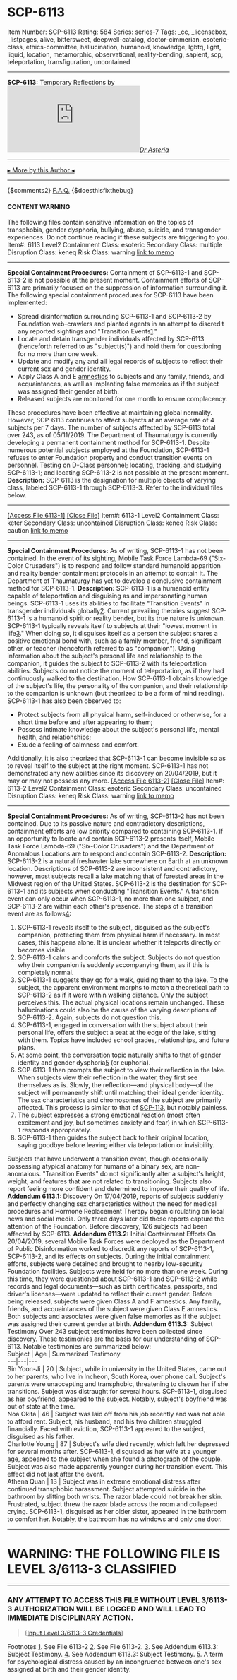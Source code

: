 # SCP-6113
Item Number: SCP-6113
Rating: 584
Series: series-7
Tags: _cc, _licensebox, _listpages, alive, bittersweet, deepwell-catalog, doctor-cimmerian, esoteric-class, ethics-committee, hallucination, humanoid, knowledge, lgbtq, light, liquid, location, metamorphic, observational, reality-bending, sapient, scp, teleportation, transfiguration, uncontained

---

**SCP-6113:** Temporary Reflections by _[![Dr Asteria](https://www.wikidot.com/avatar.php?userid=5841460&amp;size=small&amp;timestamp=1749583753)](http://www.wikidot.com/user:info/dr-asteria)[Dr Asteria](http://www.wikidot.com/user:info/dr-asteria)_
* * *
[▸ More by this Author ◂](https://scp-wiki.wikidot.com/secure-facility-dossier-ex-site-26)
* * *
{$comments2}
[F.A.Q.](https://scp-wiki.wikidot.com/component:info-ayers)
{$doesthisfixthebug}
#### CONTENT WARNING
The following files contain sensitive information on the topics of transphobia, gender dysphoria, bullying, abuse, suicide, and transgender experiences. Do not continue reading if these subjects are triggering to you.
Item#: 6113
Level2
Containment Class:
esoteric
Secondary Class:
multiple
Disruption Class:
keneq
Risk Class:
warning
[link to memo](/classification-committee-memo)  

* * *
**Special Containment Procedures:** Containment of SCP-6113-1 and SCP-6113-2 is not possible at the present moment. Containment efforts of SCP-6113 are primarily focused on the suppression of information surrounding it. The following special containment procedures for SCP-6113 have been implemented:
  * Spread disinformation surrounding SCP-6113-1 and SCP-6113-2 by Foundation web-crawlers and planted agents in an attempt to discredit any reported sightings and "Transition Events[1](javascript:;)."
  * Locate and detain transgender individuals affected by SCP-6113 (henceforth referred to as "subject(s)") and hold them for questioning for no more than one week.
  * Update and modify any and all legal records of subjects to reflect their current sex and gender identity.
  * Apply Class A and E [amnestics](/updated-amnestics-guide) to subjects and any family, friends, and acquaintances, as well as implanting false memories as if the subject was assigned their gender at birth.
  * Released subjects are monitored for one month to ensure complacency.

These procedures have been effective at maintaining global normality. However, SCP-6113 continues to affect subjects at an average rate of 4 subjects per 7 days. The number of subjects affected by SCP-6113 total over 243, as of 05/11/2019. The Department of Thaumaturgy is currently developing a permanent containment method for SCP-6113-1.
Despite numerous potential subjects employed at the Foundation, SCP-6113-1 refuses to enter Foundation property and conduct transition events on personnel. Testing on D-Class personnel; locating, tracking, and studying SCP-6113-1; and locating SCP-6113-2 is not possible at the present moment.
**Description:** SCP-6113 is the designation for multiple objects of varying class, labeled SCP-6113-1 through SCP-6113-3. Refer to the individual files below.
* * *
[[Access File 6113-1]](javascript:;)
[[Close File]](javascript:;)
Item#: 6113-1
Level2
Containment Class:
keter
Secondary Class:
uncontained
Disruption Class:
keneq
Risk Class:
caution
[link to memo](/classification-committee-memo)  

* * *
**Special Containment Procedures:** As of writing, SCP-6113-1 has not been contained. In the event of its sighting, Mobile Task Force Lambda-69 ("Six-Color Crusaders") is to respond and follow standard humanoid apparition and reality bender containment protocols in an attempt to contain it. The Department of Thaumaturgy has yet to develop a conclusive containment method for SCP-6113-1.
**Description:** SCP-6113-1 is a humanoid entity capable of teleportation and disguising as and impersonating human beings. SCP-6113-1 uses its abilities to facilitate "Transition Events" in transgender individuals globally[2](javascript:;). Current prevailing theories suggest SCP-6113-1 is a humanoid spirit or reality bender, but its true nature is unknown.
SCP-6113-1 typically reveals itself to subjects at their "lowest moment in life[3](javascript:;)." When doing so, it disguises itself as a person the subject shares a positive emotional bond with, such as a family member, friend, significant other, or teacher (henceforth referred to as "companion"). Using information about the subject's personal life and relationship to the companion, it guides the subject to SCP-6113-2 with its teleportation abilities. Subjects do not notice the moment of teleportation, as if they had continuously walked to the destination. How SCP-6113-1 obtains knowledge of the subject's life, the personality of the companion, and their relationship to the companion is unknown (but theorized to be a form of mind reading).
SCP-6113-1 has also been observed to:
  * Protect subjects from all physical harm, self-induced or otherwise, for a short time before and after appearing to them;
  * Possess intimate knowledge about the subject's personal life, mental health, and relationships;
  * Exude a feeling of calmness and comfort.

Additionally, it is also theorized that SCP-6113-1 can become invisible so as to reveal itself to the subject at the right moment. SCP-6113-1 has not demonstrated any new abilities since its discovery on 20/04/2019, but it may or may not possess any more.
[[Access File 6113-2]](javascript:;)
[[Close File]](javascript:;)
Item#: 6113-2
Level2
Containment Class:
esoteric
Secondary Class:
uncontained
Disruption Class:
keneq
Risk Class:
warning
[link to memo](/classification-committee-memo)  

* * *
**Special Containment Procedures:** As of writing, SCP-6113-2 has not been contained. Due to its passive nature and contradictory descriptions, containment efforts are low priority compared to containing SCP-6113-1. If an opportunity to locate and contain SCP-6113-2 presents itself, Mobile Task Force Lambda-69 ("Six-Color Crusaders") and the Department of Anomalous Locations are to respond and contain SCP-6113-2.
**Description:** SCP-6113-2 is a natural freshwater lake somewhere on Earth at an unknown location. Descriptions of SCP-6113-2 are inconsistent and contradictory, however, most subjects recall a lake matching that of forested areas in the Midwest region of the United States.
SCP-6113-2 is the destination for SCP-6113-1 and its subjects when conducting "Transition Events." A transition event can only occur when SCP-6113-1, no more than one subject, and SCP-6113-2 are within each other's presence. The steps of a transition event are as follows[4](javascript:;):
  1. SCP-6113-1 reveals itself to the subject, disguised as the subject's companion, protecting them from physical harm if necessary. In most cases, this happens alone. It is unclear whether it teleports directly or becomes visible.
  2. SCP-6113-1 calms and comforts the subject. Subjects do not question why their companion is suddenly accompanying them, as if this is completely normal.
  3. SCP-6113-1 suggests they go for a walk, guiding them to the lake. To the subject, the apparent environment morphs to match a theoretical path to SCP-6113-2 as if it were within walking distance. Only the subject perceives this. The actual physical locations remain unchanged. These hallucinations could also be the cause of the varying descriptions of SCP-6113-2. Again, subjects do not question this.
  4. SCP-6113-1, engaged in conversation with the subject about their personal life, offers the subject a seat at the edge of the lake, sitting with them. Topics have included school grades, relationships, and future plans.
  5. At some point, the conversation topic naturally shifts to that of gender identity and gender dysphoria[5](javascript:;) (or euphoria).
  6. SCP-6113-1 then prompts the subject to view their reflection in the lake. When subjects view their reflection in the water, they first see themselves as is. Slowly, the reflection—and physical body—of the subject will permanently shift until matching their ideal gender identity. The sex characteristics and chromosomes of the subject are primarily affected. This process is similar to that of [SCP-113](/scp-113), but notably painless.
  7. The subject expresses a strong emotional reaction (most often excitement and joy, but sometimes anxiety and fear) in which SCP-6113-1 responds appropriately.
  8. SCP-6113-1 then guides the subject back to their original location, saying goodbye before leaving either via teleportation or invisibility.

Subjects that have underwent a transition event, though occasionally possessing atypical anatomy for humans of a binary sex, are non-anomalous. "Transition Events" do not significantly alter a subject's height, weight, and features that are not related to transitioning. Subjects also report feeling more confident and determined to improve their quality of life.
**Addendum 6113.1:** Discovery
On 17/04/2019, reports of subjects suddenly and perfectly changing sex characteristics without the need for medical procedures and Hormone Replacement Therapy began circulating on local news and social media. Only three days later did these reports capture the attention of the Foundation. Before discovery, 126 subjects had been affected by SCP-6113.
**Addendum 6113.2:** Initial Containment Efforts
On 20/04/2019, several Mobile Task Forces were deployed as the Department of Public Disinformation worked to discredit any reports of SCP-6113-1, SCP-6113-2, and its effects on subjects. During the initial containment efforts, subjects were detained and brought to nearby low-security Foundation facilities. Subjects were held for no more than one week. During this time, they were questioned about SCP-6113-1 and SCP-6113-2 while records and legal documents—such as birth certificates, passports, and driver's licenses—were updated to reflect their current gender.
Before being released, subjects were given Class A and F amnestics. Any family, friends, and acquaintances of the subject were given Class E amnestics. Both subjects and associates were given false memories as if the subject was assigned their current gender at birth.
**Addendum 6113.3:** Subject Testimony
Over 243 subject testimonies have been collected since discovery. These testimonies are the basis for our understanding of SCP-6113. Notable testimonies are summarized below:  
Subject | Age | Summarized Testimony  
---|---|---  
Sin Yoon-Ji | 20 | Subject, while in university in the United States, came out to her parents, who live in Incheon, South Korea, over phone call. Subject's parents were unaccepting and transphobic, threatening to disown her if she transitions. Subject was distraught for several hours. SCP-6113-1, disguised as her boyfriend, appeared to the subject. Notably, subject's boyfriend was out of state at the time.  
Noa Okita | 46 | Subject was laid off from his job recently and was not able to afford rent. Subject, his husband, and his two children struggled financially. Faced with eviction, SCP-6113-1 appeared to the subject, disguised as his father.  
Charlotte Young | 87 | Subject's wife died recently, which left her depressed for several months after. SCP-6113-1, disguised as her wife at a younger age, appeared to the subject when she found a photograph of the couple. Subject was also made apparently younger during her transition event. This effect did not last after the event.  
Athena Quan | 13 | Subject was in extreme emotional distress after continued transphobic harassment. Subject attempted suicide in the bathroom by slitting both wrists. The razor blade could not break her skin. Frustrated, subject threw the razor blade across the room and collapsed crying. SCP-6113-1, disguised as her older sister, appeared in the bathroom to comfort her. Notably, the bathroom has no windows and only one door.  
* * *
# WARNING: THE FOLLOWING FILE IS LEVEL 3/6113-3 CLASSIFIED
* * *
### ANY ATTEMPT TO ACCESS THIS FILE WITHOUT LEVEL 3/6113-3 AUTHORIZATION WILL BE LOGGED AND WILL LEAD TO IMMEDIATE DISCIPLINARY ACTION.
> [[Input Level 3/6113-3 Credentials](https://scp-wiki.wikidot.com/scp-6113/offset/1)]
  
  

Footnotes
[1](javascript:;). See File 6113-2
[2](javascript:;). See File 6113-2.
[3](javascript:;). See Addendum 6113.3: Subject Testimony.
[4](javascript:;). See Addendum 6113.3: Subject Testimony.
[5](javascript:;). A term for psychological distress caused by an incongruence between one's sex assigned at birth and their gender identity.
